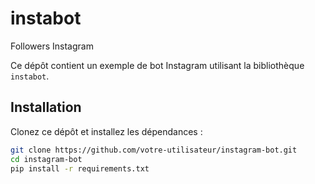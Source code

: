 # instabot
Followers Instagram

Ce dépôt contient un exemple de bot Instagram utilisant la bibliothèque `instabot`.

## Installation

Clonez ce dépôt et installez les dépendances :

```bash
git clone https://github.com/votre-utilisateur/instagram-bot.git
cd instagram-bot
pip install -r requirements.txt
